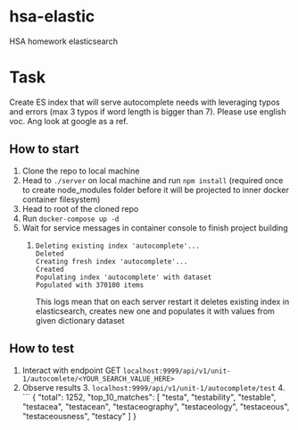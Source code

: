 # hsa-elastic
HSA homework elasticsearch

# Task
Create ES index that will serve autocomplete needs with leveraging typos and errors (max 3 typos if word length is bigger than 7).
Please use english voc. Ang look at google as a ref.

## How to start
1. Clone the repo to local machine
2. Head to `./server` on local machine and run `npm install` (required once to create node_modules folder before it will be projected to inner docker container filesystem)
3. Head to root of the cloned repo
4. Run `docker-compose up -d`
5. Wait for service messages in container console to finish project building
   1. ```
      Deleting existing index 'autocomplete'...
      Deleted
      Creating fresh index 'autocomplete'...
      Created
      Populating index 'autocomplete' with dataset
      Populated with 370100 items
      ``` 
      This logs mean that on each server restart it deletes existing index in elasticsearch, creates new one and populates it with values from given dictionary dataset

## How to test
1. Interact with endpoint GET `localhost:9999/api/v1/unit-1/autocomlete/<YOUR_SEARCH_VALUE_HERE>`
2. Observe results
   3. `localhost:9999/api/v1/unit-1/autocomplete/test` 
   4. ```
      {
         "total": 1252,
         "top_10_matches": [
            "testa",
            "testability",
            "testable",
            "testacea",
            "testacean",
            "testaceography",
            "testaceology",
            "testaceous",
            "testaceousness",
            "testacy"
         ]
      }
      ```
